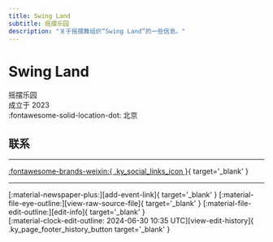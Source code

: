 ```yaml
---
title: Swing Land
subtitle: 摇摆乐园
description: "关于摇摆舞组织“Swing Land”的一些信息。"
---
```


# Swing Land

摇摆乐园  
成立于 2023  
:fontawesome-solid-location-dot: 北京  


## 联系


---

 [:fontawesome-brands-weixin:{ .ky_social_links_icon }](# "SwingLand摇摆乐园"){ target='_blank' }

---

<div class="ky_page_footer" markdown>
<div class="ky_page_footer_trailing" markdown="span">
[:material-newspaper-plus:][add-event-link]{ target='_blank' }
[:material-file-eye-outline:][view-raw-source-file]{ target='_blank' }
[:material-file-edit-outline:][edit-info]{ target='_blank' }
</div>
<div class="ky_page_footer_leading" markdown="span">
[:material-clock-edit-outline: 2024-06-30 10:35 UTC][view-edit-history]{ .ky_page_footer_history_button target='_blank' }
</div>
</div>

[add-event-link]: https://github.com/swingdance/events/issues/new?assignees=&labels=add+event&projects=&template=02-add_entity.yml&title=%5Bcn%5D%20%3CName%3E&region=cn&province=Beijing&city=Beijing&org_id=swing-land "添加活动"
[view-raw-source-file]: https://github.com/swingdance/orgs/blob/main/cn/swing-land.json "查看原始源文件"
[edit-info]: https://github.com/swingdance/orgs/issues/new?assignees=&labels=update+org&projects=&template=03-update_entity.yml&title=%5Bcn%5D%20Swing%20Land&region=cn&id=swing-land&name=Swing%20Land "编辑信息"

[view-edit-history]: https://github.com/swingdance/orgs/commits/main/cn/swing-land.json "查看编辑历史"
